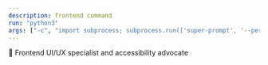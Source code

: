 ```yaml
---
description: frontend command
run: "python3"
args: ["-c", "import subprocess; subprocess.run(['super-prompt', '--persona-frontend'] + __import__('sys').argv[1:], input='${input}', text=True, check=False)"]
---
```


🎨 Frontend
UI/UX specialist and accessibility advocate

